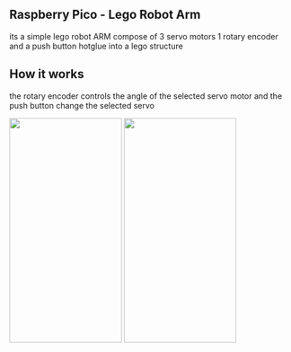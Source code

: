 ## Raspberry Pico - Lego Robot Arm 

its a simple lego robot ARM compose of 3 servo motors 1 rotary encoder and a push button hotglue into a lego structure 

## How it works 

the rotary encoder controls the angle of the selected servo motor and the push button change the selected servo 


<img src="https://user-images.githubusercontent.com/3594012/216790049-a1995f7e-3c3b-4f5c-9189-209470e96596.png" data-canonical-src="https://gyazo.com/eb5c5741b6a9a16c692170a41a49c858.png" width="200" height="400" />

<img src="https://user-images.githubusercontent.com/3594012/216790052-5a4d019c-5b9f-403e-8f7d-4dc8899d7c7c.png" data-canonical-src="https://gyazo.com/eb5c5741b6a9a16c692170a41a49c858.png" width="200" height="400" />
